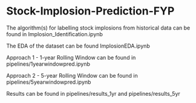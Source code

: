 # Stock-Implosion-Prediction-FYP

The algorithm(s) for labelling stock implosions from historical data can be found in Implosion_Identification.ipynb

The EDA of the dataset can be found ImplosionEDA.ipynb

Approach 1 - 1-year Rolling Window can be found in pipelines/1yearwindowpred.ipynb

Approach 2 - 5-year Rolling Window can be found in pipelines/5yearwindowpred.ipynb

Results can be found in pipelines/results_1yr and pipelines/results_5yr
